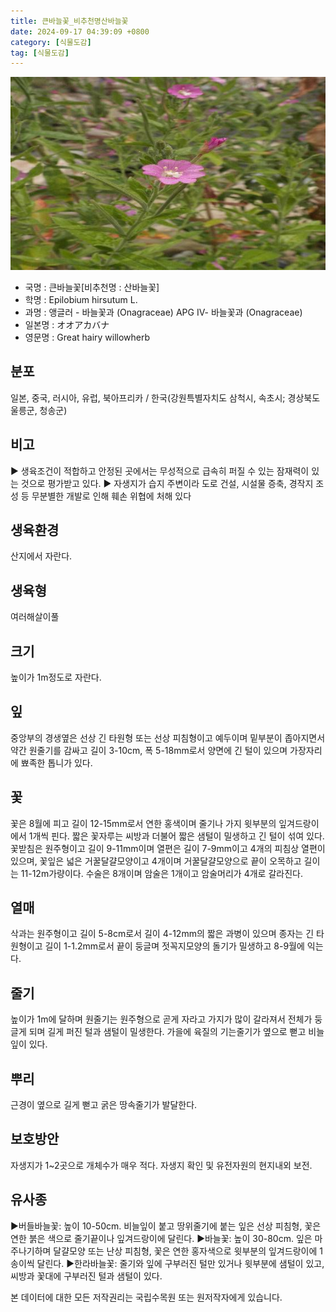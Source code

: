 ```yaml
---
title: 큰바늘꽃_비추천명산바늘꽃
date: 2024-09-17 04:39:09 +0800
category: [식물도감]
tag: [식물도감]
---
```




![큰바늘꽃[비추천명 : 산바늘꽃]](/assets/img/fileUpload/plants/basic/Onagraceae/Epilobium/13850/13850_20160803134437865files_th2.jpg)
- 국명 : 큰바늘꽃[비추천명 : 산바늘꽃]
- 학명 : Epilobium hirsutum L.
- 과명 : 앵글러 - 바늘꽃과 (Onagraceae) APG Ⅳ- 바늘꽃과 (Onagraceae)
- 일본명 : オオアカバナ
- 영문명 : Great hairy willowherb


## 분포
일본, 중국, 러시아, 유럽, 북아프리카 / 한국(강원특별자치도 삼척시, 속초시; 경상북도 울릉군, 청송군) 
## 비고
▶ 생육조건이 적합하고 안정된 곳에서는 무성적으로 급속히 퍼질 수 있는 잠재력이 있는 것으로 평가받고 있다. 
▶ 자생지가 습지 주변이라 도로 건설, 시설물 증축, 경작지 조성 등 무분별한 개발로 인해 훼손 위협에 처해 있다
## 생육환경
산지에서 자란다.
## 생육형
여러해살이풀 
## 크기
높이가 1m정도로 자란다.
## 잎
중앙부의 경생옆은 선상 긴 타원형 또는 선상 피침형이고 예두이며 밑부분이 좁아지면서 약간 원줄기를 감싸고 길이 3-10cm, 폭 5-18mm로서 양면에 긴 털이 있으며 가장자리에 뾰족한 톱니가 있다.
## 꽃
꽃은 8월에 피고 길이 12-15mm로서 연한 홍색이며 줄기나 가지 윗부분의 잎겨드랑이에서 1개씩 핀다. 짧은 꽃자루는 씨방과 더불어 짧은 샘털이 밀생하고 긴 털이 섞여 있다. 꽃받침은 원주형이고 길이 9-11mm이며 열편은 길이 7-9mm이고 4개의 피침상 열편이 있으며, 꽃잎은 넓은 거꿀달걀모양이고 4개이며 거꿀달걀모양으로 끝이 오목하고 길이는 11-12m가량이다. 수술은 8개이며 암술은 1개이고 암술머리가 4개로 갈라진다.
## 열매
삭과는 원주형이고 길이 5-8cm로서 길이 4-12mm의 짧은 과병이 있으며 종자는 긴 타원형이고 길이 1-1.2mm로서 끝이 둥글며 젓꼭지모양의 돌기가 밀생하고 8-9월에 익는다.
## 줄기
높이가 1m에 달하며 원줄기는 원주형으로 곧게 자라고 가지가 많이 갈라져서 전체가 둥글게 되며 길게 퍼진 털과 샘털이 밀생한다. 가을에 육질의 기는줄기가 옆으로 뻗고 비늘잎이 있다.
## 뿌리
근경이 옆으로 길게 뻗고 굵은 땅속줄기가 발달한다.
## 보호방안
자생지가 1~2곳으로 개체수가 매우 적다. 자생지 확인 및 유전자원의 현지내외 보전.
## 유사종
▶버들바늘꽃: 높이 10-50cm. 비늘잎이 붙고 땅위줄기에 붙는 잎은 선상 피침형, 꽃은 연한 붉은 색으로 줄기끝이나 잎겨드랑이에 달린다. 
▶바늘꽃: 높이 30-80cm. 잎은 마주나기하며 달걀모양 또는 난상 피침형, 꽃은 연한 홍자색으로 윗부분의 잎겨드랑이에 1송이씩 달린다.
▶한라바늘꽃: 줄기와 잎에 구부러진 털만 있거나 윗부분에 샘털이 있고, 씨방과 꽃대에 구부러진 털과 샘털이 있다.






본 데이터에 대한 모든 저작권리는 국립수목원 또는 원저작자에게 있습니다.
